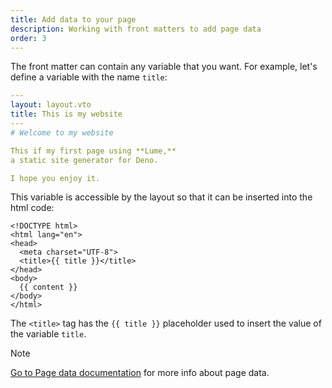 ```yaml
---
title: Add data to your page
description: Working with front matters to add page data
order: 3
---
```


The front matter can contain any variable that you want. For example, let's
define a variable with the name `title`:

<lume-code>

```yml { title="index.md" }
---
layout: layout.vto
title: This is my website
---
# Welcome to my website

This if my first page using **Lume,**
a static site generator for Deno.

I hope you enjoy it.
```

</lume-code>

This variable is accessible by the layout so that it can be inserted into the
html code:

<lume-code>

```vento { title="_includes/layout.vto" }
<!DOCTYPE html>
<html lang="en">
<head>
  <meta charset="UTF-8">
  <title>{{ title }}</title>
</head>
<body>
  {{ content }}
</body>
</html>
```

</lume-code>

The `<title>` tag has the `{{ title }}` placeholder used to insert the value of
the variable `title`.

> [!note]
>
> [Go to Page data documentation](/docs/creating-pages/page-data.md) for more
> info about page data.

